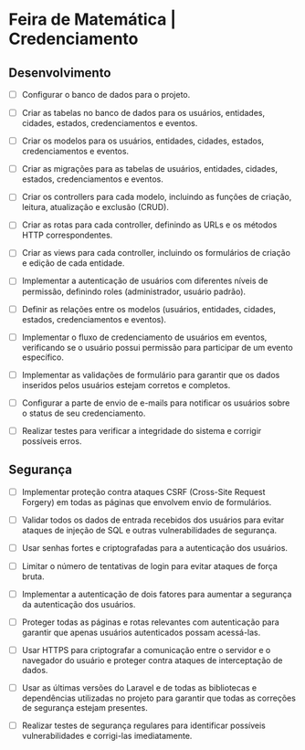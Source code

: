 # Feira de Matemática | Credenciamento

## Desenvolvimento

- [ ] Configurar o banco de dados para o projeto.

- [ ] Criar as tabelas no banco de dados para os usuários, entidades, cidades, estados, credenciamentos e eventos.

- [ ] Criar os modelos para os usuários, entidades, cidades, estados, credenciamentos e eventos.

- [ ] Criar as migrações para as tabelas de usuários, entidades, cidades, estados, credenciamentos e eventos.

- [ ] Criar os controllers para cada modelo, incluindo as funções de criação, leitura, atualização e exclusão (CRUD).

- [ ] Criar as rotas para cada controller, definindo as URLs e os métodos HTTP correspondentes.

- [ ] Criar as views para cada controller, incluindo os formulários de criação e edição de cada entidade.

- [ ] Implementar a autenticação de usuários com diferentes níveis de permissão, definindo roles (administrador, usuário padrão).

- [ ] Definir as relações entre os modelos (usuários, entidades, cidades, estados, credenciamentos e eventos).

- [ ] Implementar o fluxo de credenciamento de usuários em eventos, verificando se o usuário possui permissão para participar de um evento específico.

- [ ] Implementar as validações de formulário para garantir que os dados inseridos pelos usuários estejam corretos e completos.

- [ ] Configurar a parte de envio de e-mails para notificar os usuários sobre o status de seu credenciamento.

- [ ] Realizar testes para verificar a integridade do sistema e corrigir possíveis erros.

## Segurança

- [ ] Implementar proteção contra ataques CSRF (Cross-Site Request Forgery) em todas as páginas que envolvem envio de formulários.

- [ ] Validar todos os dados de entrada recebidos dos usuários para evitar ataques de injeção de SQL e outras vulnerabilidades de segurança.

- [ ] Usar senhas fortes e criptografadas para a autenticação dos usuários.

- [ ] Limitar o número de tentativas de login para evitar ataques de força bruta.

- [ ] Implementar a autenticação de dois fatores para aumentar a segurança da autenticação dos usuários.

- [ ] Proteger todas as páginas e rotas relevantes com autenticação para garantir que apenas usuários autenticados possam acessá-las.

- [ ] Usar HTTPS para criptografar a comunicação entre o servidor e o navegador do usuário e proteger contra ataques de interceptação de dados.

- [ ] Usar as últimas versões do Laravel e de todas as bibliotecas e dependências utilizadas no projeto para garantir que todas as correções de segurança estejam presentes.

- [ ] Realizar testes de segurança regulares para identificar possíveis vulnerabilidades e corrigi-las imediatamente.